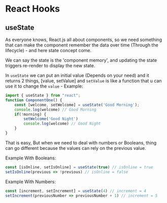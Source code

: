 # React Hooks

## useState

As everyone knows, React.js all about components, so we need something that can make the component remember the data over time (Through the lifecycle) - and here state concept come.

We can say the state is the 'component memory', and updating the state triggers re-render to display the new state.

In `useState` we can put an initial value (Depends on your need) and it returns 2 things, [value, setValue] and `setValue` is like a function that u can use it to change the `value` - Example:

```jsx
import { useState } from "react";
function ComponentOne() {
    const [welcome, setWelcome] = useState('Good Morning');
    console.log(welcome) // Good Morning
    if(!morning) {
        setWelcome('Good Night')
    	console.log(welcome) // Good Night
    }
}
```

That is easy, But when we need to deal with numbers or Booleans, thing can go different because the values can rely on the previous value.

Example With Booleans:

```jsx
const [isOnline, setIsOnline] = useState(true) // isOnline = true
setIsOnline(previous => !previous) // isOnline = false
```

Example With Numbers:

```jsx
const [increment, setIncrement] = useState(4) // increment = 4
setIncrement(previousNumber => previousNumber + 1) // increment = 5
```



































